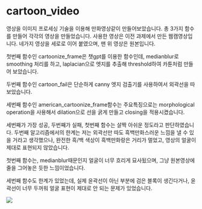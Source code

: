 # cartoon_video
영상을 이미지 프로세싱 기술을 이용해 만화영상같이 만들어보았습니다.
총 3가지 함수를 만들어 각각의 영상을 만들었습니다.
사용한 영상은 이전 과제에서 만든 웹캠영상입니다.
네가지 영상을 세로로 이어 붙였으며, 맨 위 영상은 원본입니다.

첫번째 함수인 cartoonize_frame은 챗gpt를 이용한 함수인데, medianblur로 smoothing 처리를 하고, laplacian으로 엣지를 추출해 threshold하여 카툰처럼 만들어 보았습니다. 

두번째 함수인 cartoon_fail은 단순하게 canny 엣지 검출기를 사용하여서 외곽선을 따보았습니다.

세번째 함수인 american_cartoonize_frame함수는 주요특징으로는 morphological operation을 사용해서  dilation으로 선을 굵게 만들고 closing을 적용시켰습니다.

세번째가 가장 성공, 두번째가 실패, 첫번째 함수는 살짝 아쉬운 정도라고 판단하였습니다.
두번째 알고리즘에서의 한계는 저는 외곽선만 따도 흑백만화스러운 느낌을 낼 수 있을 거라고 생각했으나, 완전한 흑/백 색상이 흑백만화랑은 거리가 멀었고, 영상의 얼굴이 제대로 표현되지 않았습니다.

첫번째 함수는, medianblur때문인지 얼굴이 너무 흐리게 묘사됬으며, 그냥 원본영상에 줄을 그어놓은 듯한 느낌이었습니다.

세번째 함수도 한계가 있었는데, 실제 윤곽선이 아닌 부분에 검은 블록이 생긴다거나, 윤곽선이 너무 두꺼워 얼굴 표현이 제대로 안 되는 문제가 있었습니다. 




<img src="https://github.com/sehwan12/cartoon_video/assets/58384653/3465adfb-f955-448d-b19d-ea6ffbf75745">
